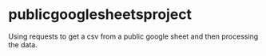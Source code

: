 # publicgooglesheetsproject
 Using requests to get a csv from a public google sheet and then processing the data.
